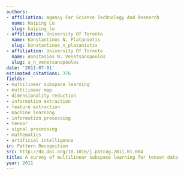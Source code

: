 ```yaml
---
authors:
- affiliation: Agency For Science Technology And Research
  name: Haiping Lu
  slug: haiping_lu
- affiliation: University Of Toronto
  name: Konstantinos N. Plataniotis
  slug: konstantinos_n_plataniotis
- affiliation: University Of Toronto
  name: Anastasios N. Venetsanopoulos
  slug: a_n_venetsanopoulos
date: '2011-07-01'
estimated_citations: 376
fields:
- multilinear subspace learning
- multilinear map
- dimensionality reduction
- information extraction
- feature extraction
- machine learning
- information processing
- tensor
- signal processing
- mathematics
- artificial intelligence
in: Pattern Recognition
src: http://dx.doi.org/10.1016/j.patcog.2011.01.004
title: A survey of multilinear subspace learning for tensor data
year: 2011
---
```

